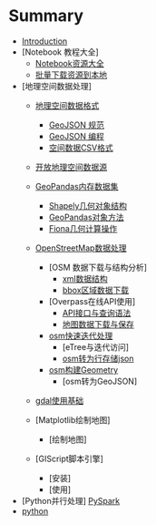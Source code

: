 # Summary

* [Introduction](README.md)
* [Notebook 教程大全]
    * [Notebook资源大全](git_list.md)
    * [批量下载资源到本地](git_get.md)
* [地理空间数据处理]
    * [地理空间数据格式](doc/geoformat.md)
        * [GeoJSON 规范](doc/geojson.md)
        * [GeoJSON 编程](doc/pygeojson.md)
        * [空间数据CSV格式](doc/geocsv.md)
    * [开放地理空间数据源](doc/opendatasource.md)
    * [GeoPandas内存数据集](doc/geoagebra.md)
        * [Shapely几何对象结构](doc/shapely.md)
        * [GeoPandas对象方法](doc/geopandas.md)
        * [Fiona几何计算操作](doc/fiona.md)
    * [OpenStreetMap数据处理](doc/osm.md)
        * [OSM 数据下载与结构分析]
            * [xml数据结构](doc/osmdatastructure.md)
            * [bbox区域数据下载](doc/osmdatadownload.md)
        * [Overpass在线API使用]
            * [API接口与查询语法](doc/overpassapi.md)
            * [地图数据下载与保存](doc/overpassget.md)
        * [osm快速迭代处理](doc/osm2feature.md)
            * [eTree与迭代访问]
            * [osm转为行存储json](doc/osm2json.md)
        * [osm构建Geometry](git_get.ipynb)
            * [osm转为GeoJSON]
    * [gdal使用基础](doc/gdal.md)
    
    * [Matplotlib绘制地图]
        * [绘制地图]
    * [GIScript脚本引擎]
        * [安装]
        * [使用]
* [Python并行处理]
    [PySpark](doc/spark.md)
* [python](doc/pystart_catalog.md)

